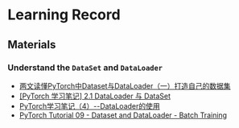 
# Learning Record




## Materials

### Understand the `DataSet` and `DataLoader`

* [两文读懂PyTorch中Dataset与DataLoader（一）打造自己的数据集](https://zhuanlan.zhihu.com/p/105507334)
* [[PyTorch 学习笔记] 2.1 DataLoader 与 DataSet](https://zhuanlan.zhihu.com/p/197888612)
* [PyTorch学习笔记（4）--DataLoader的使用](https://blog.csdn.net/weixin_43981621/article/details/119685671)
* [PyTorch Tutorial 09 - Dataset and DataLoader - Batch Training](https://www.youtube.com/watch?v=PXOzkkB5eH0)
### 
